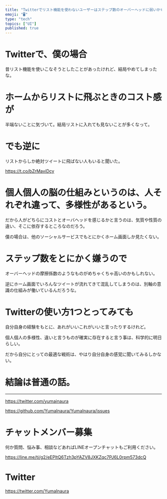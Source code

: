 ```yaml
---
title: "Twitterでリスト機能を使わないユーザーはステップ数のオーバーヘッドに弱いかもしれない。脳は多様性でできている。一応UIの話。"
emoji: "🖥"
type: "tech"
topics: ["UI"]
published: true
---
```




# Twitterで、僕の場合

昔リスト機能を使いこなそうとしたことがあったけれど、結局やめてしまったな。

# ホームからリストに飛ぶときのコスト感が

半端ないことに気づいて。結局リストに入れても見ないことが多くなって。

# でも逆に

リストからしか絶対ツイートに飛ばない人もいると聞いた。 

https://t.co/bZrMaviDcy

# 個人個人の脳の仕組みというのは、人それぞれ違って、多様性があるという。

だから人がどちらにコストとオーバヘッドを感じるかと言うのは、気質や性質の違い、そこに依存するところなのだろう。

僕の場合は、他のソーシャルサービスでもとにかくホーム画面しか見たくない。

# ステップ数をとにかく嫌うので

オーバーヘッドの摩擦係数のようなものがめちゃくちゃ高いのかもしれない。

逆にホーム画面でいろんなツイートが流れてきて混乱してしまうのは、別軸の意識の仕組みが働いているんだろうな。

# Twitterの使い方1つとってみても

自分自身の経験をもとに、あれがいいこれがいいと言ったりするけれど。

個人個人の多様性、違いと言うものが確実に存在すると言う事は、科学的に明日らしい。

だから自分にとっての最適な戦術は、やはり自分自身の感覚に聞いてみるしかない。

# 結論は普通の話。


---

https://twitter.com/yumainaura

https://github.com/YumaInaura/YumaInaura/issues









<!-- Update From Qiita API -->

# チャットメンバー募集


何か質問、悩み事、相談などあればLINEオープンチャットもご利用ください。

https://line.me/ti/g2/eEPltQ6Tzh3pYAZV8JXKZqc7PJ6L0rpm573dcQ





# Twitter


https://twitter.com/YumaInaura


<!-- Update From Qiita API -->


